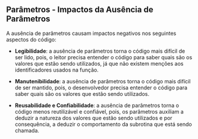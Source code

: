 ## Parâmetros - Impactos da Ausência de Parâmetros

<div class="regular">

A ausência de parâmetros causam impactos negativos nos seguintes aspectos do código:

- **Legibilidade**: a ausência de parâmetros torna o código mais difícil de ser lido, pois, o leitor precisa entender o código para saber quais são os valores que estão sendo utilizados, já que não existem menções aos identificadores usados na função.

- **Manutenibilidade**: a ausência de parâmetros torna o código mais difícil de ser mantido, pois, o desenvolvedor precisa entender o código para saber quais são os valores que estão sendo utilizados.

- **Reusabilidade e Confiabilidade**: a ausência de parâmetros torna o código menos reutilizável e confiável, pois, os parâmetros auxiliam a deduzir a natureza dos valores que estão sendo utilizados e por consequência, a deduzir o comportamento da subrotina que está sendo chamada.

</div>
